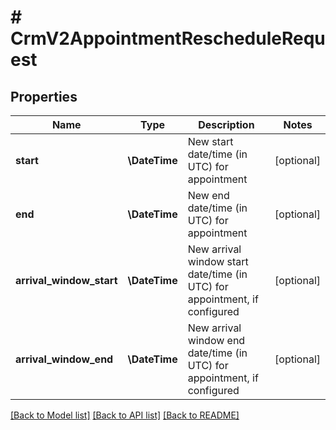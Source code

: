 # # CrmV2AppointmentRescheduleRequest

## Properties

Name | Type | Description | Notes
------------ | ------------- | ------------- | -------------
**start** | **\DateTime** | New start date/time (in UTC) for appointment | [optional]
**end** | **\DateTime** | New end date/time (in UTC) for appointment | [optional]
**arrival_window_start** | **\DateTime** | New arrival window start date/time (in UTC) for appointment, if configured | [optional]
**arrival_window_end** | **\DateTime** | New arrival window end date/time (in UTC) for appointment, if configured | [optional]

[[Back to Model list]](../../README.md#models) [[Back to API list]](../../README.md#endpoints) [[Back to README]](../../README.md)
